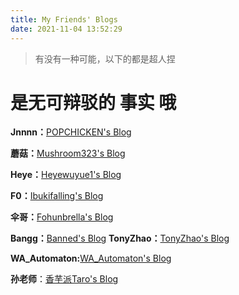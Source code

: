 ```yaml
---
title: My Friends' Blogs
date: 2021-11-04 13:52:29
---
```


> 有没有一种可能，以下的都是超人捏

# 是无可辩驳的 **事实** 哦





**Jnnnn：**[POPCHICKEN's Blog](https://jnn.icu/)

**蘑菇：**[Mushroom323's Blog](https://mushroom323.github.io/)

**Heye：**[Heyewuyue1's Blog](https://heyewuyue1.github.io/)

**F0：**[Ibukifalling's Blog](https://ibukifalling.github.io/)

**伞哥：**[Fohunbrella's Blog](https://fohunbrella.github.io/)

**Bangg：**[Banned's Blog](https://blog.banned.top/)
**TonyZhao：**[TonyZhao's Blog](https://blog.tonyzhao.xyz/)

**WA_Automaton:**[WA_Automaton's Blog](https://wa-automaton.github.io/)

**孙老师**：[香芋派Taro's Blog](https://taropie0224.github.io/)
